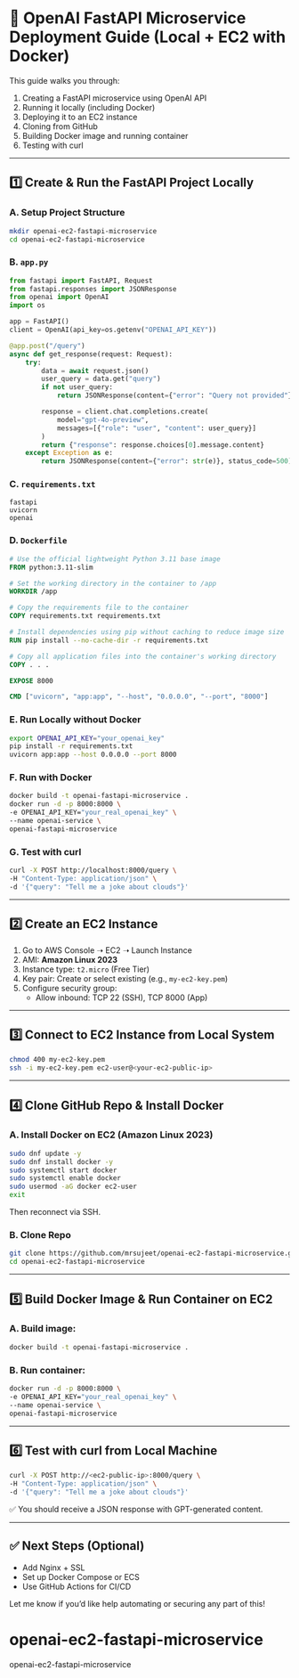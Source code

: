 # 🧠 OpenAI FastAPI Microservice Deployment Guide (Local + EC2 with Docker)

This guide walks you through:
1. Creating a FastAPI microservice using OpenAI API
2. Running it locally (including Docker)
3. Deploying it to an EC2 instance
4. Cloning from GitHub
5. Building Docker image and running container
6. Testing with curl

---

## 1️⃣ Create & Run the FastAPI Project Locally

### A. Setup Project Structure
```bash
mkdir openai-ec2-fastapi-microservice
cd openai-ec2-fastapi-microservice
```

### B. `app.py`
```python
from fastapi import FastAPI, Request
from fastapi.responses import JSONResponse
from openai import OpenAI
import os

app = FastAPI()
client = OpenAI(api_key=os.getenv("OPENAI_API_KEY"))

@app.post("/query")
async def get_response(request: Request):
    try:
        data = await request.json()
        user_query = data.get("query")
        if not user_query:
            return JSONResponse(content={"error": "Query not provided"}, status_code=400)

        response = client.chat.completions.create(
            model="gpt-4o-preview",
            messages=[{"role": "user", "content": user_query}]
        )
        return {"response": response.choices[0].message.content}
    except Exception as e:
        return JSONResponse(content={"error": str(e)}, status_code=500)
```

### C. `requirements.txt`
```
fastapi
uvicorn
openai
```

### D. `Dockerfile`
```dockerfile
# Use the official lightweight Python 3.11 base image
FROM python:3.11-slim

# Set the working directory in the container to /app
WORKDIR /app

# Copy the requirements file to the container
COPY requirements.txt requirements.txt

# Install dependencies using pip without caching to reduce image size
RUN pip install --no-cache-dir -r requirements.txt

# Copy all application files into the container's working directory
COPY . . .

EXPOSE 8000

CMD ["uvicorn", "app:app", "--host", "0.0.0.0", "--port", "8000"]
```

### E. Run Locally without Docker
```bash
export OPENAI_API_KEY="your_openai_key"
pip install -r requirements.txt
uvicorn app:app --host 0.0.0.0 --port 8000
```

### F. Run with Docker
```bash
docker build -t openai-fastapi-microservice .
docker run -d -p 8000:8000 \
-e OPENAI_API_KEY="your_real_openai_key" \
--name openai-service \
openai-fastapi-microservice
```

### G. Test with curl
```bash
curl -X POST http://localhost:8000/query \
-H "Content-Type: application/json" \
-d '{"query": "Tell me a joke about clouds"}'
```

---

## 2️⃣ Create an EC2 Instance

1. Go to AWS Console ➝ EC2 ➝ Launch Instance
2. AMI: **Amazon Linux 2023**
3. Instance type: `t2.micro` (Free Tier)
4. Key pair: Create or select existing (e.g., `my-ec2-key.pem`)
5. Configure security group:
   - Allow inbound: TCP 22 (SSH), TCP 8000 (App)

---

## 3️⃣ Connect to EC2 Instance from Local System

```bash
chmod 400 my-ec2-key.pem
ssh -i my-ec2-key.pem ec2-user@<your-ec2-public-ip>
```

---

## 4️⃣ Clone GitHub Repo & Install Docker

### A. Install Docker on EC2 (Amazon Linux 2023)
```bash
sudo dnf update -y
sudo dnf install docker -y
sudo systemctl start docker
sudo systemctl enable docker
sudo usermod -aG docker ec2-user
exit
```
Then reconnect via SSH.

### B. Clone Repo
```bash
git clone https://github.com/mrsujeet/openai-ec2-fastapi-microservice.git
cd openai-ec2-fastapi-microservice
```

---

## 5️⃣ Build Docker Image & Run Container on EC2

### A. Build image:
```bash
docker build -t openai-fastapi-microservice .
```

### B. Run container:
```bash
docker run -d -p 8000:8000 \
-e OPENAI_API_KEY="your_real_openai_key" \
--name openai-service \
openai-fastapi-microservice
```

---

## 6️⃣ Test with curl from Local Machine

```bash
curl -X POST http://<ec2-public-ip>:8000/query \
-H "Content-Type: application/json" \
-d '{"query": "Tell me a joke about clouds"}'
```

✅ You should receive a JSON response with GPT-generated content.

---

## ✅ Next Steps (Optional)
- Add Nginx + SSL
- Set up Docker Compose or ECS
- Use GitHub Actions for CI/CD

Let me know if you’d like help automating or securing any part of this!
# openai-ec2-fastapi-microservice
openai-ec2-fastapi-microservice
